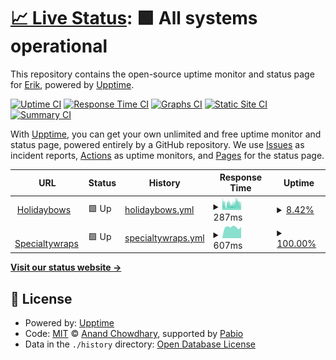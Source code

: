 # [📈 Live Status](https://HolidayES.github.io/upptime): <!--live status--> **🟩 All systems operational**

This repository contains the open-source uptime monitor and status page for [Erik](https://HolidayES.github.io/upptime), powered by [Upptime](https://github.com/upptime/upptime).

[![Uptime CI](https://github.com/HolidayES/upptime/workflows/Uptime%20CI/badge.svg)](https://github.com/HolidayES/upptime/actions?query=workflow%3A%22Uptime+CI%22)
[![Response Time CI](https://github.com/HolidayES/upptime/workflows/Response%20Time%20CI/badge.svg)](https://github.com/HolidayES/upptime/actions?query=workflow%3A%22Response+Time+CI%22)
[![Graphs CI](https://github.com/HolidayES/upptime/workflows/Graphs%20CI/badge.svg)](https://github.com/HolidayES/upptime/actions?query=workflow%3A%22Graphs+CI%22)
[![Static Site CI](https://github.com/HolidayES/upptime/workflows/Static%20Site%20CI/badge.svg)](https://github.com/HolidayES/upptime/actions?query=workflow%3A%22Static+Site+CI%22)
[![Summary CI](https://github.com/HolidayES/upptime/workflows/Summary%20CI/badge.svg)](https://github.com/HolidayES/upptime/actions?query=workflow%3A%22Summary+CI%22)

With [Upptime](https://upptime.js.org), you can get your own unlimited and free uptime monitor and status page, powered entirely by a GitHub repository. We use [Issues](https://github.com/HolidayES/upptime/issues) as incident reports, [Actions](https://github.com/HolidayES/upptime/actions) as uptime monitors, and [Pages](https://HolidayES.github.io/upptime) for the status page.

<!--start: status pages-->
<!-- This summary is generated by Upptime (https://github.com/upptime/upptime) -->
<!-- Do not edit this manually, your changes will be overwritten -->
<!-- prettier-ignore -->
| URL | Status | History | Response Time | Uptime |
| --- | ------ | ------- | ------------- | ------ |
| <img alt="" src="https://icons.duckduckgo.com/ip3/www.holidaybows.com.ico" height="13"> [Holidaybows](https://www.holidaybows.com) | 🟩 Up | [holidaybows.yml](https://github.com/HolidayES/upptime/commits/HEAD/history/holidaybows.yml) | <details><summary><img alt="Response time graph" src="./graphs/holidaybows/response-time-week.png" height="20"> 287ms</summary><br><a href="https://HolidayES.github.io/upptime/history/holidaybows"><img alt="Response time 282" src="https://img.shields.io/endpoint?url=https%3A%2F%2Fraw.githubusercontent.com%2FHolidayES%2Fupptime%2FHEAD%2Fapi%2Fholidaybows%2Fresponse-time.json"></a><br><a href="https://HolidayES.github.io/upptime/history/holidaybows"><img alt="24-hour response time 298" src="https://img.shields.io/endpoint?url=https%3A%2F%2Fraw.githubusercontent.com%2FHolidayES%2Fupptime%2FHEAD%2Fapi%2Fholidaybows%2Fresponse-time-day.json"></a><br><a href="https://HolidayES.github.io/upptime/history/holidaybows"><img alt="7-day response time 287" src="https://img.shields.io/endpoint?url=https%3A%2F%2Fraw.githubusercontent.com%2FHolidayES%2Fupptime%2FHEAD%2Fapi%2Fholidaybows%2Fresponse-time-week.json"></a><br><a href="https://HolidayES.github.io/upptime/history/holidaybows"><img alt="30-day response time 282" src="https://img.shields.io/endpoint?url=https%3A%2F%2Fraw.githubusercontent.com%2FHolidayES%2Fupptime%2FHEAD%2Fapi%2Fholidaybows%2Fresponse-time-month.json"></a><br><a href="https://HolidayES.github.io/upptime/history/holidaybows"><img alt="1-year response time 282" src="https://img.shields.io/endpoint?url=https%3A%2F%2Fraw.githubusercontent.com%2FHolidayES%2Fupptime%2FHEAD%2Fapi%2Fholidaybows%2Fresponse-time-year.json"></a></details> | <details><summary><a href="https://HolidayES.github.io/upptime/history/holidaybows">8.42%</a></summary><a href="https://HolidayES.github.io/upptime/history/holidaybows"><img alt="All-time uptime 4.12%" src="https://img.shields.io/endpoint?url=https%3A%2F%2Fraw.githubusercontent.com%2FHolidayES%2Fupptime%2FHEAD%2Fapi%2Fholidaybows%2Fuptime.json"></a><br><a href="https://HolidayES.github.io/upptime/history/holidaybows"><img alt="24-hour uptime 42.10%" src="https://img.shields.io/endpoint?url=https%3A%2F%2Fraw.githubusercontent.com%2FHolidayES%2Fupptime%2FHEAD%2Fapi%2Fholidaybows%2Fuptime-day.json"></a><br><a href="https://HolidayES.github.io/upptime/history/holidaybows"><img alt="7-day uptime 8.42%" src="https://img.shields.io/endpoint?url=https%3A%2F%2Fraw.githubusercontent.com%2FHolidayES%2Fupptime%2FHEAD%2Fapi%2Fholidaybows%2Fuptime-week.json"></a><br><a href="https://HolidayES.github.io/upptime/history/holidaybows"><img alt="30-day uptime 4.12%" src="https://img.shields.io/endpoint?url=https%3A%2F%2Fraw.githubusercontent.com%2FHolidayES%2Fupptime%2FHEAD%2Fapi%2Fholidaybows%2Fuptime-month.json"></a><br><a href="https://HolidayES.github.io/upptime/history/holidaybows"><img alt="1-year uptime 4.12%" src="https://img.shields.io/endpoint?url=https%3A%2F%2Fraw.githubusercontent.com%2FHolidayES%2Fupptime%2FHEAD%2Fapi%2Fholidaybows%2Fuptime-year.json"></a></details>
| <img alt="" src="https://icons.duckduckgo.com/ip3/www.specialtywraps.com.ico" height="13"> [Specialtywraps](https://www.specialtywraps.com) | 🟩 Up | [specialtywraps.yml](https://github.com/HolidayES/upptime/commits/HEAD/history/specialtywraps.yml) | <details><summary><img alt="Response time graph" src="./graphs/specialtywraps/response-time-week.png" height="20"> 607ms</summary><br><a href="https://HolidayES.github.io/upptime/history/specialtywraps"><img alt="Response time 583" src="https://img.shields.io/endpoint?url=https%3A%2F%2Fraw.githubusercontent.com%2FHolidayES%2Fupptime%2FHEAD%2Fapi%2Fspecialtywraps%2Fresponse-time.json"></a><br><a href="https://HolidayES.github.io/upptime/history/specialtywraps"><img alt="24-hour response time 616" src="https://img.shields.io/endpoint?url=https%3A%2F%2Fraw.githubusercontent.com%2FHolidayES%2Fupptime%2FHEAD%2Fapi%2Fspecialtywraps%2Fresponse-time-day.json"></a><br><a href="https://HolidayES.github.io/upptime/history/specialtywraps"><img alt="7-day response time 607" src="https://img.shields.io/endpoint?url=https%3A%2F%2Fraw.githubusercontent.com%2FHolidayES%2Fupptime%2FHEAD%2Fapi%2Fspecialtywraps%2Fresponse-time-week.json"></a><br><a href="https://HolidayES.github.io/upptime/history/specialtywraps"><img alt="30-day response time 583" src="https://img.shields.io/endpoint?url=https%3A%2F%2Fraw.githubusercontent.com%2FHolidayES%2Fupptime%2FHEAD%2Fapi%2Fspecialtywraps%2Fresponse-time-month.json"></a><br><a href="https://HolidayES.github.io/upptime/history/specialtywraps"><img alt="1-year response time 583" src="https://img.shields.io/endpoint?url=https%3A%2F%2Fraw.githubusercontent.com%2FHolidayES%2Fupptime%2FHEAD%2Fapi%2Fspecialtywraps%2Fresponse-time-year.json"></a></details> | <details><summary><a href="https://HolidayES.github.io/upptime/history/specialtywraps">100.00%</a></summary><a href="https://HolidayES.github.io/upptime/history/specialtywraps"><img alt="All-time uptime 100.00%" src="https://img.shields.io/endpoint?url=https%3A%2F%2Fraw.githubusercontent.com%2FHolidayES%2Fupptime%2FHEAD%2Fapi%2Fspecialtywraps%2Fuptime.json"></a><br><a href="https://HolidayES.github.io/upptime/history/specialtywraps"><img alt="24-hour uptime 100.00%" src="https://img.shields.io/endpoint?url=https%3A%2F%2Fraw.githubusercontent.com%2FHolidayES%2Fupptime%2FHEAD%2Fapi%2Fspecialtywraps%2Fuptime-day.json"></a><br><a href="https://HolidayES.github.io/upptime/history/specialtywraps"><img alt="7-day uptime 100.00%" src="https://img.shields.io/endpoint?url=https%3A%2F%2Fraw.githubusercontent.com%2FHolidayES%2Fupptime%2FHEAD%2Fapi%2Fspecialtywraps%2Fuptime-week.json"></a><br><a href="https://HolidayES.github.io/upptime/history/specialtywraps"><img alt="30-day uptime 100.00%" src="https://img.shields.io/endpoint?url=https%3A%2F%2Fraw.githubusercontent.com%2FHolidayES%2Fupptime%2FHEAD%2Fapi%2Fspecialtywraps%2Fuptime-month.json"></a><br><a href="https://HolidayES.github.io/upptime/history/specialtywraps"><img alt="1-year uptime 100.00%" src="https://img.shields.io/endpoint?url=https%3A%2F%2Fraw.githubusercontent.com%2FHolidayES%2Fupptime%2FHEAD%2Fapi%2Fspecialtywraps%2Fuptime-year.json"></a></details>

<!--end: status pages-->

[**Visit our status website →**](https://HolidayES.github.io/upptime)

## 📄 License

- Powered by: [Upptime](https://github.com/upptime/upptime)
- Code: [MIT](./LICENSE) © [Anand Chowdhary](https://anandchowdhary.com), supported by [Pabio](https://pabio.com)
- Data in the `./history` directory: [Open Database License](https://opendatacommons.org/licenses/odbl/1-0/)
